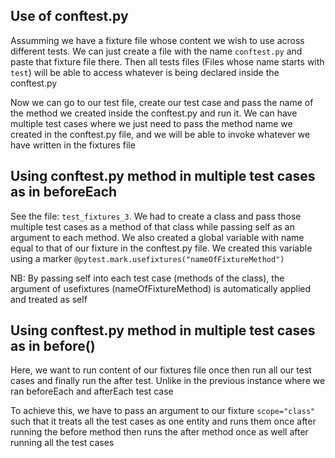 ## Use of conftest.py
Assumming we have a fixture file whose content we wish to use across different tests. We can just
create a file with the name `conftest.py` and paste that fixture file there. Then all tests files
(Files whose name starts with `test`) will be able to access whatever is being declared inside the conftest.py

Now we can go to our test file, create our test case and pass the name of the method we created inside the conftest.py
and run it. We can have multiple test cases where we just need to pass the method name we created in the conftest.py file,
and we will be able to invoke whatever we have written in the fixtures file

## Using conftest.py method in multiple test cases as in beforeEach
See the file: `test_fixtures_3`. We had to create a class and pass those multiple test cases as a method
of that class while passing self as an argument to each method. 
We also created a global variable with name equal to that of our fixture in the conftest.py file. 
We created this variable using a marker    `@pytest.mark.usefixtures("nameOfFixtureMethod")`

NB: By passing self into each test case (methods of the class), the argument of usefixtures (nameOfFixtureMethod)
is automatically applied and treated as self

## Using conftest.py method in multiple test cases as in before()
Here, we want to run content of our fixtures file once then run all our test cases and finally
run the after test. Unlike in the previous instance where we ran beforeEach and afterEach test case

To achieve this, we have to pass an argument to our fixture `scope="class"` such that it treats all the 
test cases as one entity and runs them once after running the before method then runs the after method once 
as well after running all the test cases